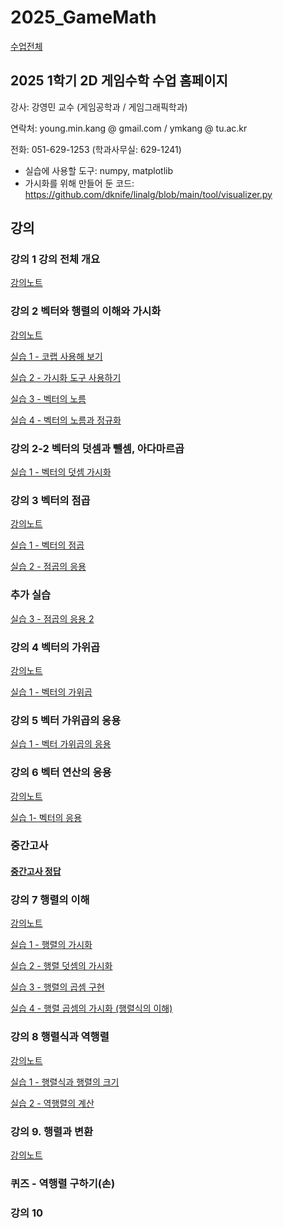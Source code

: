 # 2025_GameMath

[수업전체](https://github.com/dknife/dknife.github.io/wiki/Lecture_Homepage)

## 2025 1학기 2D 게임수학 수업 홈페이지

강사: 강영민 교수 (게임공학과 / 게임그래픽학과)

연락처: young.min.kang @ gmail.com / ymkang @ tu.ac.kr

전화: 051-629-1253 (학과사무실: 629-1241)

* 실습에 사용할 도구: numpy, matplotlib
* 가시화를 위해 만들어 둔 코드: https://github.com/dknife/linalg/blob/main/tool/visualizer.py


## 강의

### 강의 1 강의 전체 개요

[강의노트](https://github.com/dknife/2025_GameMath/raw/main/Lec/%EA%B0%95%EC%9D%981_%EC%A0%84%EC%B2%B4%EA%B0%9C%EC%9A%94.pdf)


### 강의 2 벡터와 행렬의 이해와 가시화

[강의노트](https://github.com/dknife/2025_GameMath/raw/main/Lec/%EA%B0%95%EC%9D%982_%EB%B2%A1%ED%84%B0%EA%B0%80%EC%8B%9C%ED%99%94%EC%99%80%EB%8D%A7%EC%85%88%EB%BA%84%EC%85%88.pdf)

[실습 1 - 코랩 사용해 보기](https://colab.research.google.com/drive/1FdnlAWaf5nMlRKWIQ7h_XfpDvupZpF7b?usp=sharing)

[실습 2 - 가시화 도구 사용하기](https://colab.research.google.com/drive/1R8K9ydWRgJrorzj56mjpAHx5JtxWhZlf?usp=sharing)

[실습 3 - 벡터의 노름](https://colab.research.google.com/drive/1ckTvzyq0JeFKhZVZFoyIiV6HZ4PKl97Y?usp=sharing)

[실습 4 - 벡터의 노름과 정규화](https://colab.research.google.com/drive/13h5rUmfB8HKSV2sr0ee7CWyaJ_TxvYiq?usp=sharing)

### 강의 2-2 벡터의 덧셈과 뺄셈, 아다마르곱

[실습 1 - 벡터의 덧셈 가시화](https://colab.research.google.com/drive/1OjnJoNgo_R7JBYexvd06il5a1YxiVndC?usp=sharing)

### 강의 3 벡터의 점곱

[강의노트](https://github.com/dknife/2025_GameMath/raw/main/Lec/%EA%B0%95%EC%9D%983_%EB%B2%A1%ED%84%B0%EC%9D%98%EC%A0%90%EA%B3%B1.pdf)

[실습 1 - 벡터의 점곱](https://colab.research.google.com/drive/1VadaiMJjylUapV8qswDe-B22u53zq4Ls?usp=sharing)

[실습 2 - 점곱의 응용](https://colab.research.google.com/drive/1NHQr3vR6_imcQy_aMOPPTOEe58wB8nek?usp=sharing)

### 추가 실습

[실습 3 - 점곱의 응용 2](https://colab.research.google.com/drive/1tybA0ga_y0g_KzMLxCYYnFbLhn_iOQN2?usp=sharing)


### 강의 4 벡터의 가위곱

[강의노트](https://github.com/dknife/2025_GameMath/raw/main/Lec/%EA%B0%95%EC%9D%984_%EB%B2%A1%ED%84%B0%EC%9D%98%EA%B0%80%EC%9C%84%EA%B3%B1.pdf)

[실습 1 - 벡터의 가위곱](https://colab.research.google.com/drive/1UDM8vHVGYZrZsX47Ii_DswV_dK2NKQIs?usp=sharing)

### 강의 5 벡터 가위곱의 응용

[실습 1 - 벡터 가위곱의 응용](https://colab.research.google.com/drive/1Y1R0tEstVfJy3Zq_Cm1gaGesqMxeUEA2?usp=sharing)

### 강의 6 벡터 연산의 응용

[강의노트](https://github.com/dknife/2025_GameMath/blob/main/Lec/%EA%B0%95%EC%9D%985_%EB%B2%A1%ED%84%B0%EC%9D%98%EC%9D%91%EC%9A%A9.pdf)

[실습 1- 벡터의 응용](https://colab.research.google.com/drive/1ao04vIIOO-Kz9jn_HEDsE9YOs8Lnvnfj?usp=sharing)

### 중간고사
#### [중간고사 정답](https://colab.research.google.com/drive/1O0ACOs5c0YDh7JuucUOuJc5WtONFpV23?usp=sharing)

### 강의 7 행렬의 이해

[강의노트](https://github.com/dknife/2025_GameMath/raw/main/Lec/%EA%B0%95%EC%9D%986_%ED%96%89%EB%A0%AC%EA%B8%B0%EC%B4%88.pdf)

[실습 1 - 행렬의 가시화](https://colab.research.google.com/drive/1PDfGUnnBOr8-QJeQNFYVY2THDF7Nar1x?usp=sharing)

[실습 2 - 행렬 덧셈의 가시화](https://colab.research.google.com/drive/1pCbEhCruYivRgS2R_RRdr95_tLQ41YCE?usp=sharing)

[실습 3 - 행렬의 곱셈 구현](https://colab.research.google.com/drive/1Bo5NokD0nRMxbtfLXfErP2_ODI-K2RXt?usp=sharing)

[실습 4 - 행렬 곱셈의 가시화 (행렬식의 이해)](https://colab.research.google.com/drive/1IjbkISLuq2TOAGtgQIyksSCaJ8fFZAwA?usp=sharing)

### 강의 8 행렬식과 역행렬

[강의노트](https://github.com/dknife/2025_GameMath/raw/main/Lec/%EA%B0%95%EC%9D%987_%ED%96%89%EB%A0%AC%EC%8B%9D%EA%B3%BC%EC%97%AD%ED%96%89%EB%A0%AC.pdf)

[실습 1 - 행렬식과 행렬의 크기](https://colab.research.google.com/drive/18RfJcPq2VSjawrqH3bvxV82Yw2GaTE9t?usp=sharing)

[실습 2 - 역행렬의 계산](https://colab.research.google.com/drive/1FO3XK7uOPS3-OwgjijL8Cz6lyA1sJx6d?usp=sharing)

### 강의 9. 행렬과 변환

[강의노트](https://github.com/dknife/2025_GameMath/raw/main/Lec/%EA%B0%95%EC%9D%988_%ED%96%89%EB%A0%AC%EA%B3%BC%EB%B3%80%ED%99%98_%EC%88%98%EC%A0%95.pdf)


### 퀴즈 - 역행렬 구하기(손)


### 강의 10
